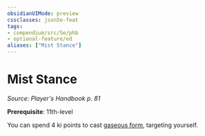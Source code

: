 ```yaml
---
obsidianUIMode: preview
cssclasses: json5e-feat
tags:
- compendium/src/5e/phb
- optional-feature/ed
aliases: ["Mist Stance"]
---
```

# Mist Stance
*Source: Player's Handbook p. 81*  

**Prerequisite**: 11th-level

You can spend 4 ki points to cast [gaseous form](/3-Mechanics/CLI/spells/gaseous-form.md), targeting yourself.